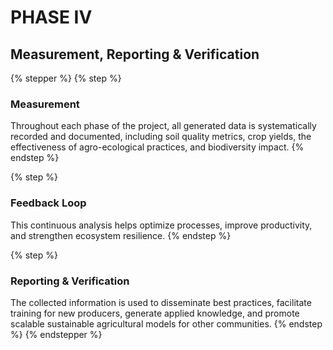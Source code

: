 # PHASE IV

## Measurement, Reporting & Verification

{% stepper %}
{% step %}
### Measurement

Throughout each phase of the project, all generated data is systematically recorded and documented, including soil quality metrics, crop yields, the effectiveness of agro-ecological practices, and biodiversity impact.
{% endstep %}

{% step %}
### Feedback Loop

This continuous analysis helps optimize processes, improve productivity, and strengthen ecosystem resilience.
{% endstep %}

{% step %}
### Reporting & Verification

The collected information is used to disseminate best practices, facilitate training for new producers, generate applied knowledge, and promote scalable sustainable agricultural models for other communities.
{% endstep %}
{% endstepper %}


